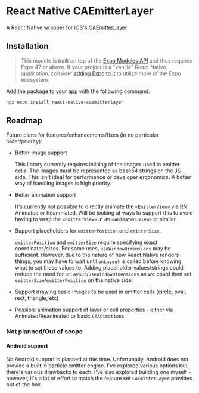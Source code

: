 # React Native CAEmitterLayer

A React Native wrapper for iOS's [CAEmitterLayer](https://developer.apple.com/documentation/quartzcore/caemitterlayer)

## Installation

> This module is built on top of the [Expo Modules API](https://docs.expo.dev/modules/overview/) and thus requires Expo 47 or above.
> If your project is a "vanilla" React Native application, consider [adding Expo to it](https://docs.expo.dev/bare/installing-expo-modules/) to utilize more of the Expo ecosystem.

Add the package to your app with the following command:
```bash
npx expo install react-native-caemitterlayer
```

## Roadmap
Future plans for features/enhancements/fixes (in no particular order/priority):

- Better image support

   This library currently requires inlining of the images used in emitter cells. The images must be represented as base64 strings on the JS side. This isn't ideal for performance or developer ergonomics. A better way of handling images is high priority.

- Better animation support

   It's currently not possible to directly animate the `<EmitterView>` via RN Animated or Reanmiated. Will be looking at ways to support this to avoid having to wrap the `<EmitterView>` in an `<Animated.View>` or similar.

- Support placeholders for `emitterPosition` and `emitterSize`.

   `emitterPosition` and `emitterSize` require specifying exact coordinates/sizes. For some uses, `useWindowDimensions` may be sufficient. However, due to the nature of how React Native renders things, you may have to wait until `onLayout` is called before knowing what to set these values to. Adding placeholder values/strings could reduce the need for `onLayout`/`useWindowDimensions` as we could then set `emitterSize`/`emitterPosition` on the native side. 

- Support drawing basic images to be used in emitter cells (circle, oval, rect, triangle, etc)
- Possible animation support of layer or cell properties - either via Animated/Reanimated or basic `CAAnimation`s

### Not planned/Out of scope

#### Android support

No Android support is planned at this time. Unfortunatly, Android does not provide a built in particle emitter engine. I've explored various options but there's various drawbacks to each. I've also explored building one myself - however, it's a lot of effort to match the feature set `CAEmitterLayer` provides out of the box.
